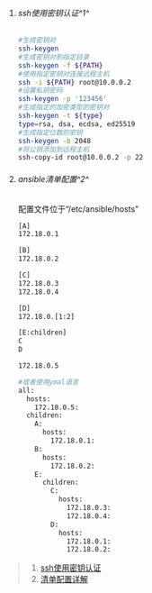 1. ###### ssh使用密钥认证^1^

   ```bash
   #生成密钥对
   ssh-keygen
   #生成密钥对到指定目录
   ssh-keygen -f ${PATH}
   #使用指定密钥对连接远程主机
   ssh -i ${PATH} root@10.0.0.2
   #设置私钥密码
   ssh-keygen -p '123456' 
   #生成指定的加密类型的密钥对
   ssh-keygen -t ${type} 
   type=rsa, dsa, ecdsa, ed25519
   #生成指定位数的密钥
   ssh-keygen -b 2048 
   #将公钥添加到远程主机
   ssh-copy-id root@10.0.0.2 -p 22
   ```

2. ###### ansible清单配置^2^

   配置文件位于“/etc/ansible/hosts”

   ```bash
   [A]
   172.18.0.1
   
   [B]
   172.18.0.2
   
   [C]
   172.18.0.3
   172.18.0.4
   
   [D]
   172.18.0.[1:2]
   
   [E:children]
   C
   D
   
   172.18.0.5
   
   #或者使用ymal语言
   all:
     hosts:
       172.18.0.5:
     children:
       A:
         hosts:
           172.18.0.1:
       B:
         hosts:
           172.18.0.2:
       E:
         children:
           C:
             hosts:
               172.18.0.3:
               172.18.0.4:
           D:
             hosts:
               172.18.0.1:
               172.18.0.2:
   ```

   

> 1. [ssh使用密钥认证](<http://www.zsythink.net/archives/2375>)
> 2. [清单配置详解](<http://www.zsythink.net/archives/2509>)